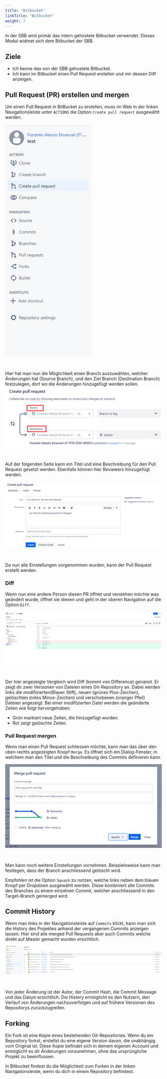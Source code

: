 ```yaml
---
title: "Bitbucket"
linkTitle: "Bitbucket"
weight: 7
---
```


In der SBB wird primär das intern gehostete Bitbucket verwendet. Dieses Modul widmet sich dem Bitbucket der SBB.

## Ziele

- Ich kenne das von der SBB gehostete Bitbucket.
- Ich kann im Bitbucket einen Pull Request erstellen und mir dessen Diff anzeigen.

## Pull Request (PR) erstellen und mergen

Um einen Pull Request in BitBucket zu erstellen, muss im Web in der linken Navigationsleiste unter `ACTIONS` die Option `Create pull request` ausgewählt werden.

<img style="padding-bottom: 30px;" src="images/bitbucket-sidenav.png">

Hier hat man nun die Möglichkeit einen Branch auszuwählen, welcher Änderungen hat (Source Branch), und den Ziel Branch (Destination Branch) festzulegen, dort wo die Änderungen hinzugefügt werden sollen.
<img style="padding-bottom: 30px;" src="../images/pull-request-bit-bucket.png">

Auf der folgenden Seite kann ein Titel und eine Beschreibung für den Pull Request gesetzt werden. Ebenfalls können hier Reviewers hinzugefügt werden.

<img style="padding-bottom: 30px;" src="images/pull-request-bit-bucket.png">

Da nun alle Einstellungen vorgenommen wurden, kann der Pull Request erstellt werden.

### Diff

Wenn nun eine andere Person diesen PR öffnet und verstehen möchte was geändert wurde, öffnet sie diesen und geht in der oberen Navigation auf die Option `Diff`.

<img style="padding-bottom: 30px;" src="images/pull-request-overview.png">

Der hier angezeigte Vergleich wird Diff (kommt von Difference) genannt. Er zeigt dir zwei Versionen von Dateien eines Git-Repository an. Dabei werden links die modifizierten(Blauer Stift), neuen (grünes Plus-Zeichen), gelöschten (rotes Minus-Zeichen) und verschobenen (oranger Pfeil) Dateien angezeigt.
Bei einer modifizierten Datei werden die geänderte Zeilen wie folgt hervorgehoben:

- Grün markiert neue Zeilen, die hinzugefügt wurden.
- Rot zeigt gelöschte Zeilen.

### Pull Request mergen

Wenn man einen Pull Request schliessen möchte, kann man das über den oben rechts angezeigten Knopf `Merge`.
Es öffnet sich ein Dialog-Fenster, in welchem man den Titel und die Beschreibung des Commits definieren kann.

<img style="padding-bottom: 30px;" src="images/merge-pr.png">

Man kann noch weitere Einstellungen vornehmen. Beispielsweise kann man festlegen, dass der Branch anschliessend gelöscht wird.

Empfohlen ist die Option `Squash` zu nutzen, welche links neben dem blauen Knopf per Dropdown ausgewählt werden. Diese kombiniert alle Commits des Branches zu einem einzelnen Commit, welcher anschliessend in den Target-Branch gemerged wird.

## Commit History

Wenn man links in der Navigationsleiste auf `Commits` klickt, kann man sich die History des Projektes anhand der vergangenen Commits anzeigen lassen. Hier sind alle merged Pull Requests aber auch Commits welche direkt auf Master gemacht wurden ersichtlich.

<img style="padding-bottom: 30px;" src="images/commit_history.png">

Von jeder Änderung ist der Autor, der Commit Hash, die Commit Message und das Datum ersichtlich. Die History ermöglicht es den Nutzern, den Verlauf von Änderungen nachzuverfolgen und auf frühere Versionen des Repositorys zurückzugreifen.

## Forking

Ein Fork ist eine Kopie eines bestehenden Git-Repositories. Wenn du ein Repository forkst, erstellst du eine eigene Version davon, die unabhängig vom Original ist. Diese Kopie befindet sich in deinem eigenen Account und ermöglicht es dir Änderungen vorzunehmen, ohne das ursprüngliche Projekt zu beeinflussen.

In Bitbucket findest du die Möglichkeit zum Forken in der linken Navigationsleiste, wenn du dich in einem Repository befindest.
